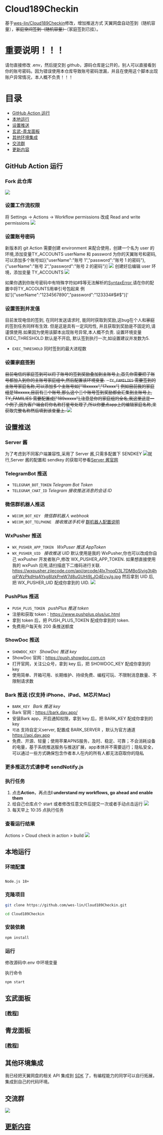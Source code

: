 # Cloud189Checkin


基于[wes-lin/Cloud189Checkin](https://github.com/wes-lin/Cloud189Checkin)修改，增加推送方式
天翼网盘自动签到（随机容量），~~家庭空间签到（随机容量）~~（家庭签到已挂）。

# 重要说明！！！

请勿直接修改 .env，然后提交到 github，源码仓库是公开的，别人可以直接看到你的账号密码。因为错误使用本仓库导致账号密码泄漏，并且在使用这个脚本出现账户异常情况，本人概不负责！！！

# **目录**

- [GitHub Action 运行](#GitHubAction运行)
- [本地运行](#本地运行)
- [设置推送](#设置推送)
- [玄武-青龙面板](#玄武-青龙面板)
- [其他环境集成](#其他环境集成)
- [交流群](#交流群)
- [更新内容](#更新内容)

## GitHub Action 运行

### Fork 此仓库

![](https://cdn.jsdelivr.net/gh/wes-lin/Cloud189Checkin/image/fork.png)

### 设置工作流权限

将 Settings -> Actions -> Workflow permissions 改成 Read and write permissions
![](https://github.com/user-attachments/assets/28d27a78-73f2-489e-aa7e-cac87c0fc509)

### 设置账号密码

新版本的 git Action 需要创建 environment 来配合使用，创建一个名为 user 的环境,添加变量TY_ACCOUNTS userName 和 password 为你的天翼账号和密码,可以添加多个账号如[{"userName":"账号 1","password":"账号 1 的密码"},{"userName":"账号 2","password":"账号 2 的密码"}]
![](https://cdn.jsdelivr.net/gh/wes-lin/Cloud189Checkin/image/env.png)
创建好后编辑 user 环境，添加变量 TY_ACCOUNTS
![](https://cdn.jsdelivr.net/gh/wes-lin/Cloud189Checkin/image/accounts.jpg)

如果你遇到你账号密码中有特殊字符如#$等无法解析的[SyntaxError](https://github.com/wes-lin/Cloud189Checkin/issues/76),请在你的配置中将TY_ACCOUNTS用单引号包起来
例如'[{"userName":"1234567890","password":"123334#$#$"}]'

### 设置签到并发值

目前发现电信的签到, 在同时发送请求时, 能同时获取到奖励,这bug在个人和~~家庭~~的签到任务同样有生效. 但是这是具有一定风险性, 并且获取到奖励是不固定的,请谨慎使用.如果因为使用该脚本出现账号异常,本人概不负责. 设置环境变量 EXEC_THRESHOLD 默认是不开启, 默认签到执行一次,如设置建议并发数为5.
- `EXEC_THRESHOLD` 同时签到的最大进程数

### ~~设置家庭签到~~

~~目前电信的家庭签到可以将子账号的签到奖励叠加到主账号上,首先你需要把子账号都加入到你的主账号家庭组中,然后配置该环境变量.~~
~~- `TY_FAMILIES` 需要签到的主账号家庭名称,可以添加多个主账号如["18xxxxx","17xxxx"]~~
~~例如目前我的家庭组是18xxxxx,目前有三个账号,那么这个三个账号签到奖励都会汇集到主账号上, TY_FAMILIES 需要配置成["189xxxxx"],注意是你的家庭组的全名,我这里这是一个例子,因为客户端会将你名称打星号处理了,所以你要点app上的编辑家庭名称,来获取完整名称然后填到该变量上.
![](https://cdn.jsdelivr.net/gh/wes-lin/Cloud189Checkin/image/families.jpg)~~


## 设置推送

### Server 酱

为了考虑到不同客户端兼容性,采用了 Server 酱,只需多配置下 SENDKEY
![](https://cdn.jsdelivr.net/gh/wes-lin/Cloud189Checkin/image/push.png)就行,Server 酱的配置和 sendkey 的获取可参看[Server 酱官网](https://sct.ftqq.com/)

### TelegramBot 推送

- `TELEGRAM_BOT_TOKEN` _Telegram Bot Token_
- `TELEGRAM_CHAT_ID` _Telegram 接收推送消息的会话 ID_

### 微信群机器人推送

- `WECOM_BOT_KEY ` _微信群机器人 webhook_
- `WECOM_BOT_TELPHONE ` _接收推送手机号_
  [群机器人配置说明](https://developer.work.weixin.qq.com/document/path/91770)

### WxPusher 推送

- `WX_PUSHER_APP_TOKEN ` _WxPuser 推送 AppToken_
- `WX_PUSHER_UID ` _接收推送 UID_
  默认使用是我的 WxPusher,你也可以改成你自己 wxPusher 开发者账户,修改 WX_PUSHER_APP_TOKEN. 如果想直接使用我的 wxPush 应用,请扫描底下二维码进行关联.
  https://wxpusher.zjiecode.com/api/qrcode/4Ix7noqD3L7DMBoSlvig3t4hqjFWzPkdHqAYsg8IzkPreW7d8uGUHi9LJO4EcyJg.jpg
  然后拿到 UID 后,把 WX_PUSHER_UID 配成你拿到的 UID.
  ![](https://cdn.jsdelivr.net/gh/wes-lin/Cloud189Checkin/image/wxpusher.jpg)

### PushPlus 推送

- `PUSH_PLUS_TOKEN ` _pushPlus 推送 token_
- 注册和获取 token：https://www.pushplus.plus/uc.html
- 拿到 token 后，把 PUSH_PLUS_TOKEN 配成你拿到的 token.
- 免费用户每天有 200 条推送额度

### ShowDoc 推送

- `SHOWDOC_KEY ` _ShowDoc 推送 key_
- ShowDoc 官网：https://push.showdoc.com.cn
- 打开官网，关注公众号，拿到 key 后，把 SHOWDOC_KEY 配成你拿到的 key
- 使用简单、开箱可用、长期维护、持续免费、编程可玩、不限制消息数量、不限制请求数

### Bark 推送 (仅支持 iPhone、iPad、M芯片Mac)

- `BARK_KEY ` _Bark 推送 key_
- Bark 官网：https://bark.day.app/
- 安装Bark app，开启通知权限，拿到 key 后，把 BARK_KEY 配成你拿到的 key
- `可选` 支持自定义server, 配置成 BARK_SERVER ，默认为官方通道 https://api.day.app
- 免费、开源、轻量；使用苹果APNS服务，及时、稳定、可靠；不会消耗设备的电量，基于系统推送服务与推送扩展，app本体并不需要运行；隐私安全，可以通过一些方式确保包含作者本人在内的所有人都无法窃取你的隐私

### 更多推送方式请参考 sendNotify.js

### 执行任务

1. 点击**Action**，再点击**I understand my workflows, go ahead and enable them**
2. 给自己仓库点个 start 或者修改任意文件后提交一次或者手动点击运行
   ![](http://tu.yaohuo.me/imgs/2020/06/34ca160c972b9927.png)
3. 每天早上 10:35 点执行任务

### 查看运行结果

Actions > Cloud check in action > build
![](https://cdn.jsdelivr.net/gh/wes-lin/Cloud189Checkin/image/action.png)

## 本地运行

### 环境配置

```

Node.js 18+

```

### 克隆项目

```bash
git clone https://github.com/wes-lin/Cloud189Checkin.git
```

```bash
cd Cloud189Checkin
```

### 安装依赖

```bash
npm install
```

### 运行

修改源码中.env 中环境变量

执行命令

```bash
npm start
```

## 玄武面板

### [[教程](https://github.com/wes-lin/Cloud189Checkin/blob/main/doc/xuanwu)]
## 青龙面板
### [[教程](https://www.yuque.com/w992/it/cloud189checkin)]

## 其他环境集成

我已经把天翼网盘的相关 API 集成到 [SDK](https://github.com/wes-lin/cloud189-sdk) 了，有编程能力的同学可以自行拓展，集成到自己的代码环境。

## 交流群

![](https://cdn.jsdelivr.net/gh/wes-lin/Cloud189Checkin/image/group.jpg)

## [更新内容](https://github.com/wes-lin/Cloud189Checkin/wiki/更新内容)
